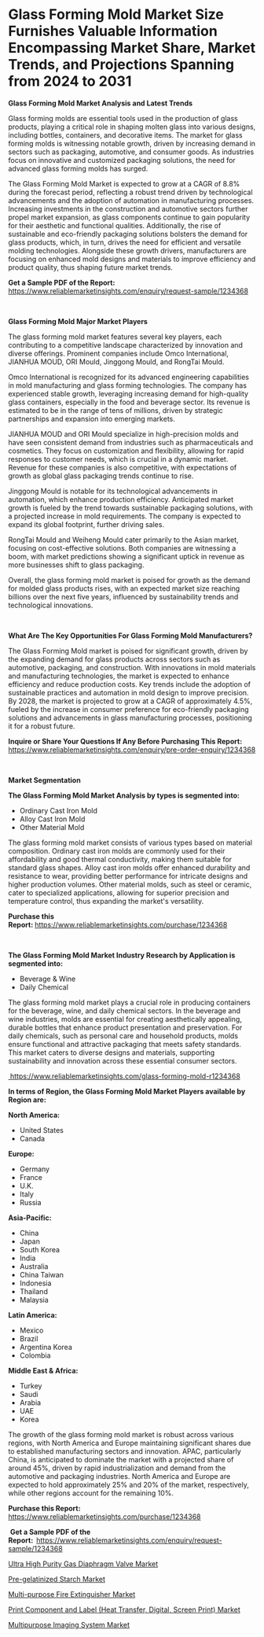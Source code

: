 <p><h1>Glass Forming Mold Market Size Furnishes Valuable Information Encompassing Market Share, Market Trends, and Projections Spanning from 2024 to 2031</h1></p><p><strong>Glass Forming Mold Market Analysis and Latest Trends</strong></p>
<p><p>Glass forming molds are essential tools used in the production of glass products, playing a critical role in shaping molten glass into various designs, including bottles, containers, and decorative items. The market for glass forming molds is witnessing notable growth, driven by increasing demand in sectors such as packaging, automotive, and consumer goods. As industries focus on innovative and customized packaging solutions, the need for advanced glass forming molds has surged.</p><p>The Glass Forming Mold Market is expected to grow at a CAGR of 8.8% during the forecast period, reflecting a robust trend driven by technological advancements and the adoption of automation in manufacturing processes. Increasing investments in the construction and automotive sectors further propel market expansion, as glass components continue to gain popularity for their aesthetic and functional qualities. Additionally, the rise of sustainable and eco-friendly packaging solutions bolsters the demand for glass products, which, in turn, drives the need for efficient and versatile molding technologies. Alongside these growth drivers, manufacturers are focusing on enhanced mold designs and materials to improve efficiency and product quality, thus shaping future market trends.</p></p>
<p><strong>Get a Sample PDF of the Report:&nbsp;</strong> <a href="https://www.reliablemarketinsights.com/enquiry/request-sample/1234368?utm_campaign=1589&utm_medium=2&utm_source=Github&utm_content=ia&utm_term=13102024&utm_id=glass-forming-mold">https://www.reliablemarketinsights.com/enquiry/request-sample/1234368</a></p>
<p>&nbsp;</p>
<p><strong>Glass Forming Mold Major Market Players</strong></p>
<p><p>The glass forming mold market features several key players, each contributing to a competitive landscape characterized by innovation and diverse offerings. Prominent companies include Omco International, JIANHUA MOUD, ORI Mould, Jinggong Mould, and RongTai Mould.</p><p>Omco International is recognized for its advanced engineering capabilities in mold manufacturing and glass forming technologies. The company has experienced stable growth, leveraging increasing demand for high-quality glass containers, especially in the food and beverage sector. Its revenue is estimated to be in the range of tens of millions, driven by strategic partnerships and expansion into emerging markets.</p><p>JIANHUA MOUD and ORI Mould specialize in high-precision molds and have seen consistent demand from industries such as pharmaceuticals and cosmetics. They focus on customization and flexibility, allowing for rapid responses to customer needs, which is crucial in a dynamic market. Revenue for these companies is also competitive, with expectations of growth as global glass packaging trends continue to rise.</p><p>Jinggong Mould is notable for its technological advancements in automation, which enhance production efficiency. Anticipated market growth is fueled by the trend towards sustainable packaging solutions, with a projected increase in mold requirements. The company is expected to expand its global footprint, further driving sales.</p><p>RongTai Mould and Weiheng Mould cater primarily to the Asian market, focusing on cost-effective solutions. Both companies are witnessing a boom, with market predictions showing a significant uptick in revenue as more businesses shift to glass packaging.</p><p>Overall, the glass forming mold market is poised for growth as the demand for molded glass products rises, with an expected market size reaching billions over the next five years, influenced by sustainability trends and technological innovations.</p></p>
<p>&nbsp;</p>
<p><strong>What Are The Key Opportunities For Glass Forming Mold Manufacturers?</strong></p>
<p><p>The Glass Forming Mold market is poised for significant growth, driven by the expanding demand for glass products across sectors such as automotive, packaging, and construction. With innovations in mold materials and manufacturing technologies, the market is expected to enhance efficiency and reduce production costs. Key trends include the adoption of sustainable practices and automation in mold design to improve precision. By 2028, the market is projected to grow at a CAGR of approximately 4.5%, fueled by the increase in consumer preference for eco-friendly packaging solutions and advancements in glass manufacturing processes, positioning it for a robust future.</p></p>
<p><strong>Inquire or Share Your Questions If Any Before Purchasing This Report:</strong> <a href="https://www.reliablemarketinsights.com/enquiry/pre-order-enquiry/1234368?utm_campaign=1589&utm_medium=2&utm_source=Github&utm_content=ia&utm_term=13102024&utm_id=glass-forming-mold">https://www.reliablemarketinsights.com/enquiry/pre-order-enquiry/1234368</a></p>
<p>&nbsp;</p>
<p><strong>Market Segmentation</strong></p>
<p><strong>The Glass Forming Mold Market Analysis by types is segmented into:</strong></p>
<p><ul><li>Ordinary Cast Iron Mold</li><li>Alloy Cast Iron Mold</li><li>Other Material Mold</li></ul></p>
<p><p>The glass forming mold market consists of various types based on material composition. Ordinary cast iron molds are commonly used for their affordability and good thermal conductivity, making them suitable for standard glass shapes. Alloy cast iron molds offer enhanced durability and resistance to wear, providing better performance for intricate designs and higher production volumes. Other material molds, such as steel or ceramic, cater to specialized applications, allowing for superior precision and temperature control, thus expanding the market's versatility.</p></p>
<p><strong>Purchase this Report:&nbsp;</strong><a href="https://www.reliablemarketinsights.com/purchase/1234368?utm_campaign=1589&utm_medium=2&utm_source=Github&utm_content=ia&utm_term=13102024&utm_id=glass-forming-mold">https://www.reliablemarketinsights.com/purchase/1234368</a></p>
<p>&nbsp;</p>
<p><strong>The Glass Forming Mold Market Industry Research by Application is segmented into:</strong></p>
<p><ul><li>Beverage & Wine</li><li>Daily Chemical</li></ul></p>
<p><p>The glass forming mold market plays a crucial role in producing containers for the beverage, wine, and daily chemical sectors. In the beverage and wine industries, molds are essential for creating aesthetically appealing, durable bottles that enhance product presentation and preservation. For daily chemicals, such as personal care and household products, molds ensure functional and attractive packaging that meets safety standards. This market caters to diverse designs and materials, supporting sustainability and innovation across these essential consumer sectors.</p></p>
<p><a href="https://www.reliablemarketinsights.com/glass-forming-mold-r1234368?utm_campaign=1589&utm_medium=2&utm_source=Github&utm_content=ia&utm_term=13102024&utm_id=glass-forming-mold">&nbsp;https://www.reliablemarketinsights.com/glass-forming-mold-r1234368</a></p>
<p><strong>In terms of Region, the Glass Forming Mold Market Players available by Region are:</strong></p>
<p>
    <p> <strong> North America: </strong>
        <ul>
            <li>United States</li>
            <li>Canada</li>
        </ul>
        </p> 
    <p> <strong> Europe: </strong>
        <ul>
            <li>Germany</li>
            <li>France</li>
            <li>U.K.</li>
            <li>Italy</li>
            <li>Russia</li>
        </ul>
        </p> 
    <p> <strong> Asia-Pacific: </strong>
        <ul>
            <li>China</li>
            <li>Japan</li>
            <li>South Korea</li>
            <li>India</li>
            <li>Australia</li>
            <li>China Taiwan</li>
            <li>Indonesia</li>
            <li>Thailand</li>
            <li>Malaysia</li>
        </ul>
        </p> 
    <p> <strong> Latin America: </strong>
        <ul>
            <li>Mexico</li>
            <li>Brazil</li>
            <li>Argentina Korea</li>
            <li>Colombia</li>
        </ul>
        </p> 
    <p> <strong> Middle East & Africa: </strong>
        <ul>
            <li>Turkey</li>
            <li>Saudi</li>
            <li>Arabia</li>
            <li>UAE</li>
            <li>Korea</li>
        </ul>
    </p>
    </p>
<p><p>The growth of the glass forming mold market is robust across various regions, with North America and Europe maintaining significant shares due to established manufacturing sectors and innovation. APAC, particularly China, is anticipated to dominate the market with a projected share of around 45%, driven by rapid industrialization and demand from the automotive and packaging industries. North America and Europe are expected to hold approximately 25% and 20% of the market, respectively, while other regions account for the remaining 10%.</p></p>
<p><strong>Purchase this Report: </strong><a href="https://www.reliablemarketinsights.com/purchase/1234368?utm_campaign=1589&utm_medium=2&utm_source=Github&utm_content=ia&utm_term=13102024&utm_id=glass-forming-mold">https://www.reliablemarketinsights.com/purchase/1234368</a></p>
<p>&nbsp;<strong>Get a Sample PDF of the Report:&nbsp;&nbsp;</strong><a href="https://www.reliablemarketinsights.com/enquiry/request-sample/1234368?utm_campaign=1589&utm_medium=2&utm_source=Github&utm_content=ia&utm_term=13102024&utm_id=glass-forming-mold">https://www.reliablemarketinsights.com/enquiry/request-sample/1234368</a></p>
<p><strong></strong></p>
<p><p><a href="https://www.linkedin.com/pulse/ultra-high-purity-gas-diaphragm-valve-market-maturity-analysis-sfivc?utm_campaign=1589&utm_medium=2&utm_source=Github&utm_content=ia&utm_term=13102024&utm_id=glass-forming-mold">Ultra High Purity Gas Diaphragm Valve Market</a></p><p><a href="https://github.com/FosterFahey91/Market-Research-Report-List-1/blob/main/pre-gelatinized-starch-market.md?utm_campaign=1589&utm_medium=2&utm_source=Github&utm_content=ia&utm_term=13102024&utm_id=glass-forming-mold">Pre-gelatinized Starch Market</a></p><p><a href="https://www.linkedin.com/pulse/multi-purpose-fire-extinguisher-market2024-2031-industry-gtu7e?utm_campaign=1589&utm_medium=2&utm_source=Github&utm_content=ia&utm_term=13102024&utm_id=glass-forming-mold">Multi-purpose Fire Extinguisher Market</a></p><p><a href="https://www.linkedin.com/pulse/insights-print-component-label-heat-transfer-digital-screen-1qz4e?utm_campaign=1589&utm_medium=2&utm_source=Github&utm_content=ia&utm_term=13102024&utm_id=glass-forming-mold">Print Component and Label (Heat Transfer, Digital, Screen Print) Market</a></p><p><a href="https://www.linkedin.com/pulse/multipurpose-imaging-system-market-size-share-analysis--y9wbe?utm_campaign=1589&utm_medium=2&utm_source=Github&utm_content=ia&utm_term=13102024&utm_id=glass-forming-mold">Multipurpose Imaging System Market</a></p></p>